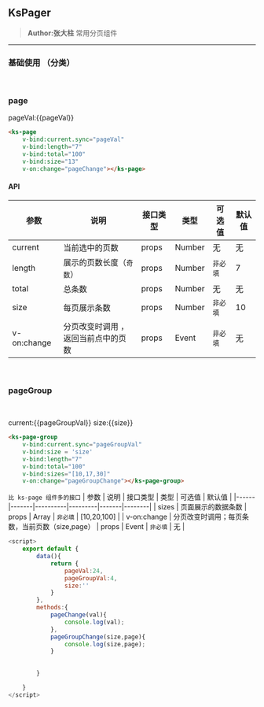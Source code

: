 ## KsPager 
> **Author:张大柱**
> 常用分页组件

---

### 基础使用 （分类）
<br>

### **page**

<ks-page 
    v-bind:current.sync="pageVal" 
    v-bind:length="7"
    v-bind:total="10000"
    v-bind:size="13"
    v-on:change="pageChange"></ks-page>
pageVal:{{pageVal}}


```html
<ks-page 
    v-bind:current.sync="pageVal" 
    v-bind:length="7"
    v-bind:total="100"
    v-bind:size="13"
    v-on:change="pageChange"></ks-page>

```
#### **API**
| 参数 | 说明 | 接口类型 | 类型 | 可选值 | 默认值 |
|-----|-----|----------|---------|-------|--------|
| current | 当前选中的页数 | props | Number | 无 |无  |
| length | 展示的页数长度（`奇数`） | props | Number | `非必填` | 7 |
| total | 总条数 | props | Number | 无 | 无 |
| size | 每页展示条数 | props | Number | `非必填` | 10 |
| v-on:change | 分页改变时调用 ，返回当前点中的页数 | props  | Event | `非必填` | 无 |

<br>

### **pageGroup**

<br>

<ks-page-group
    v-bind:current.sync="pageGroupVal" 
    v-bind:size.sync = 'size'
    v-bind:length="7"
    v-bind:total="100"
    v-bind:sizes="[10,17,30]"
    v-on:change="pageGroupChange"></ks-page-group>
current:{{pageGroupVal}}   size:{{size}}
```html
<ks-page-group
    v-bind:current.sync="pageGroupVal" 
    v-bind:size = 'size'
    v-bind:length="7"
    v-bind:total="100"
    v-bind:sizes="[10,17,30]"
    v-on:change="pageGroupChange"></ks-page-group>
```
`比 ks-page 组件多的接口`
| 参数 | 说明 | 接口类型 | 类型 | 可选值 | 默认值 |
|------|-------|----------|---------|-------|--------|
| sizes | 页面展示的数据条数 | props | Array | `非必填` | [10,20,100] |
| v-on:change | 分页改变时调用；每页条数，当前页数（size,page） | props  | Event | `非必填` | 无 |

```javascript
<script>
    export default {
        data(){
            return {
                pageVal:24,
                pageGroupVal:4,
                size:''
            }
        },
        methods:{
            pageChange(val){
                console.log(val);
            },
            pageGroupChange(size,page){
                console.log(size,page);
            }
            
           
        }

    }
</script>
```
<script>
    export default {
        kscomponents:['KsPager_v1'],
        data(){
            return {
                pageVal:24,
                pageGroupVal:4,
                size:10
            }
        },
        methods:{
            pageChange(val){
                console.log(val);
            },
            pageGroupChange(size,page){
                console.log(size,page);
            }
            
           
        }

    }
</script>

